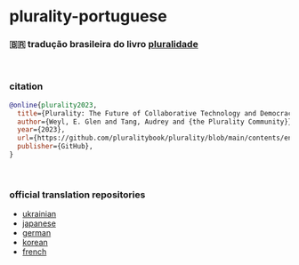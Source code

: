 # plurality-portuguese

### 🇧🇷 tradução brasileira do livro [pluralidade](https://github.com/pluralitybook/plurality)

<br>

### citation 

```bibtex
@online{plurality2023,
  title={Plurality: The Future of Collaborative Technology and Democracy},
  author={Weyl, E. Glen and Tang, Audrey and {the Plurality Community}},
  year={2023},
  url={https://github.com/pluralitybook/plurality/blob/main/contents/english},
  publisher={GitHub},
}
```

<br>

### official translation repositories

- [ukrainian](https://github.com/vlree-alt/plurality-ukrainian)
- [japanese](https://github.com/nishio/plurality-japanese)
- [german](https://github.com/GermanPluralityBook/pluralitaet)
- [korean](https://github.com/parkhaewon0617/plurality)
- [french](https://github.com/xitobal/radicalxchangeparis.github.io/tree/main/public/Plurality%2C%20le%20livre%20-%20G%20Weil)

